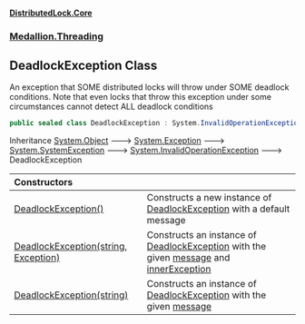 #### [DistributedLock.Core](README.md 'README')
### [Medallion.Threading](Medallion.Threading.md 'Medallion.Threading')

## DeadlockException Class

An exception that SOME distributed locks will throw under SOME deadlock conditions. Note that even locks
that throw this exception under some circumstances cannot detect ALL deadlock conditions

```csharp
public sealed class DeadlockException : System.InvalidOperationException
```

Inheritance [System.Object](https://docs.microsoft.com/en-us/dotnet/api/System.Object 'System.Object') &#129106; [System.Exception](https://docs.microsoft.com/en-us/dotnet/api/System.Exception 'System.Exception') &#129106; [System.SystemException](https://docs.microsoft.com/en-us/dotnet/api/System.SystemException 'System.SystemException') &#129106; [System.InvalidOperationException](https://docs.microsoft.com/en-us/dotnet/api/System.InvalidOperationException 'System.InvalidOperationException') &#129106; DeadlockException

| Constructors | |
| :--- | :--- |
| [DeadlockException()](DeadlockException.DeadlockException().md 'Medallion.Threading.DeadlockException.DeadlockException()') | Constructs a new instance of [DeadlockException](DeadlockException.md 'Medallion.Threading.DeadlockException') with a default message |
| [DeadlockException(string, Exception)](DeadlockException..ctor.7kv3RcT81RlRFP35V3Vh0w.md 'Medallion.Threading.DeadlockException.DeadlockException(string, System.Exception)') | Constructs an instance of [DeadlockException](DeadlockException.md 'Medallion.Threading.DeadlockException') with the given [message](DeadlockException..ctor.7kv3RcT81RlRFP35V3Vh0w.md#Medallion.Threading.DeadlockException.DeadlockException(string,System.Exception).message 'Medallion.Threading.DeadlockException.DeadlockException(string, System.Exception).message') and [innerException](DeadlockException..ctor.7kv3RcT81RlRFP35V3Vh0w.md#Medallion.Threading.DeadlockException.DeadlockException(string,System.Exception).innerException 'Medallion.Threading.DeadlockException.DeadlockException(string, System.Exception).innerException') |
| [DeadlockException(string)](DeadlockException..ctor.rZAayxV0jwI4ZmlNNiyAyQ.md 'Medallion.Threading.DeadlockException.DeadlockException(string)') | Constructs an instance of [DeadlockException](DeadlockException.md 'Medallion.Threading.DeadlockException') with the given [message](DeadlockException..ctor.rZAayxV0jwI4ZmlNNiyAyQ.md#Medallion.Threading.DeadlockException.DeadlockException(string).message 'Medallion.Threading.DeadlockException.DeadlockException(string).message') |
